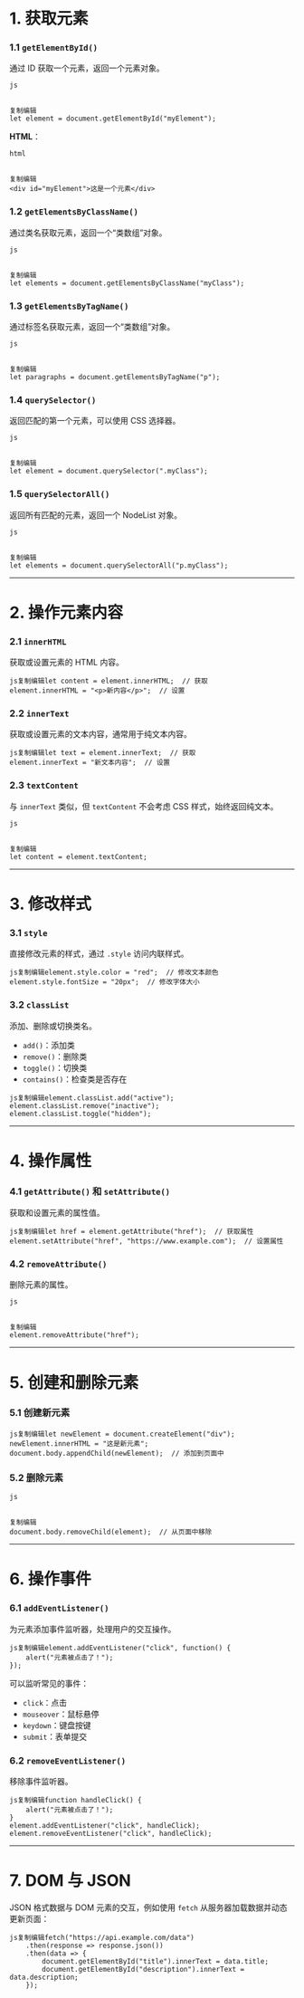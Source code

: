 # **1. 获取元素**

### **1.1 `getElementById()`**

通过 ID 获取一个元素，返回一个元素对象。

```
js


复制编辑
let element = document.getElementById("myElement");
```

**HTML**：

```
html


复制编辑
<div id="myElement">这是一个元素</div>
```

### **1.2 `getElementsByClassName()`**

通过类名获取元素，返回一个“类数组”对象。

```
js


复制编辑
let elements = document.getElementsByClassName("myClass");
```

### **1.3 `getElementsByTagName()`**

通过标签名获取元素，返回一个“类数组”对象。

```
js


复制编辑
let paragraphs = document.getElementsByTagName("p");
```

### **1.4 `querySelector()`**

返回匹配的第一个元素，可以使用 CSS 选择器。

```
js


复制编辑
let element = document.querySelector(".myClass");
```

### **1.5 `querySelectorAll()`**

返回所有匹配的元素，返回一个 NodeList 对象。

```
js


复制编辑
let elements = document.querySelectorAll("p.myClass");
```

------

# **2. 操作元素内容**

### **2.1 `innerHTML`**

获取或设置元素的 HTML 内容。

```
js复制编辑let content = element.innerHTML;  // 获取
element.innerHTML = "<p>新内容</p>";  // 设置
```

### **2.2 `innerText`**

获取或设置元素的文本内容，通常用于纯文本内容。

```
js复制编辑let text = element.innerText;  // 获取
element.innerText = "新文本内容";  // 设置
```

### **2.3 `textContent`**

与 `innerText` 类似，但 `textContent` 不会考虑 CSS 样式，始终返回纯文本。

```
js


复制编辑
let content = element.textContent;
```

------

# **3. 修改样式**

### **3.1 `style`**

直接修改元素的样式，通过 `.style` 访问内联样式。

```
js复制编辑element.style.color = "red";  // 修改文本颜色
element.style.fontSize = "20px";  // 修改字体大小
```

### **3.2 `classList`**

添加、删除或切换类名。

- `add()`：添加类
- `remove()`：删除类
- `toggle()`：切换类
- `contains()`：检查类是否存在

```
js复制编辑element.classList.add("active");
element.classList.remove("inactive");
element.classList.toggle("hidden");
```

------

# **4. 操作属性**

### **4.1 `getAttribute()` 和 `setAttribute()`**

获取和设置元素的属性值。

```
js复制编辑let href = element.getAttribute("href");  // 获取属性
element.setAttribute("href", "https://www.example.com");  // 设置属性
```

### **4.2 `removeAttribute()`**

删除元素的属性。

```
js


复制编辑
element.removeAttribute("href");
```

------

# **5. 创建和删除元素**

### **5.1 创建新元素**

```
js复制编辑let newElement = document.createElement("div");
newElement.innerHTML = "这是新元素";
document.body.appendChild(newElement);  // 添加到页面中
```

### **5.2 删除元素**

```
js


复制编辑
document.body.removeChild(element);  // 从页面中移除
```

------

# **6. 操作事件**

### **6.1 `addEventListener()`**

为元素添加事件监听器，处理用户的交互操作。

```
js复制编辑element.addEventListener("click", function() {
    alert("元素被点击了！");
});
```

可以监听常见的事件：

- `click`：点击
- `mouseover`：鼠标悬停
- `keydown`：键盘按键
- `submit`：表单提交

### **6.2 `removeEventListener()`**

移除事件监听器。

```
js复制编辑function handleClick() {
    alert("元素被点击了！");
}
element.addEventListener("click", handleClick);
element.removeEventListener("click", handleClick);
```

------

# **7. DOM 与 JSON**

JSON 格式数据与 DOM 元素的交互，例如使用 `fetch` 从服务器加载数据并动态更新页面：

```
js复制编辑fetch("https://api.example.com/data")
    .then(response => response.json())
    .then(data => {
        document.getElementById("title").innerText = data.title;
        document.getElementById("description").innerText = data.description;
    });
```